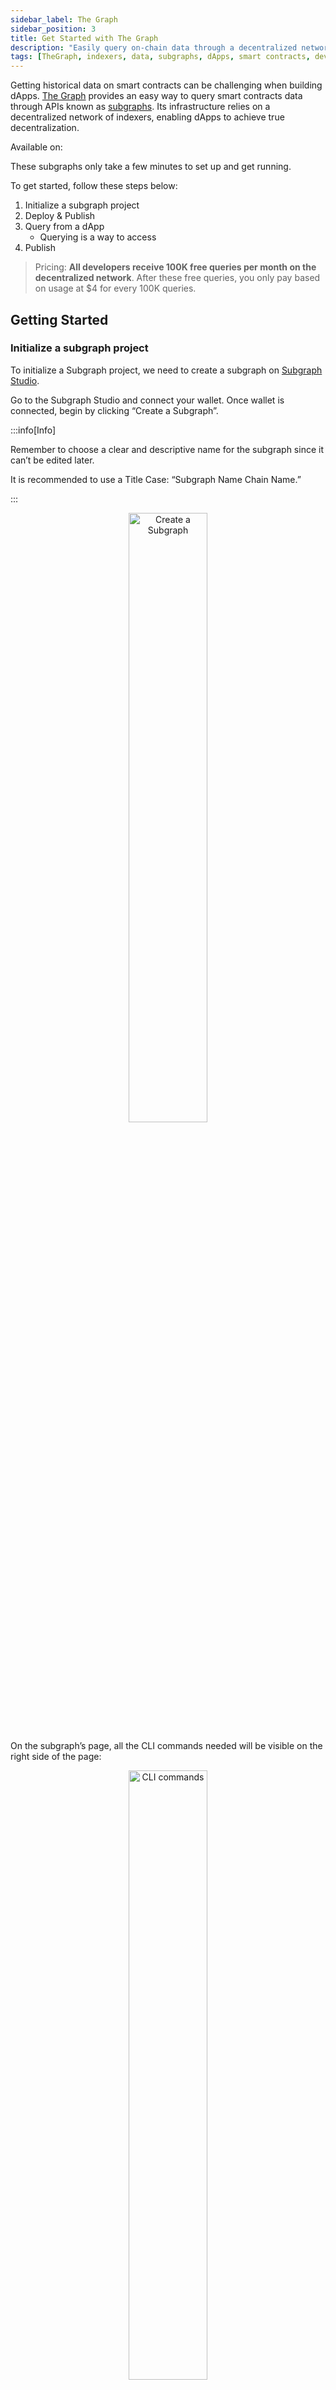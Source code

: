```yaml
---
sidebar_label: The Graph
sidebar_position: 3
title: Get Started with The Graph
description: "Easily query on-chain data through a decentralized network of indexers"
tags: [TheGraph, indexers, data, subgraphs, dApps, smart contracts, developers, developer tools, get-started, how-to]
---
```


Getting historical data on smart contracts can be challenging when building dApps. [The Graph](https://thegraph.com/) provides an easy way to query smart contracts data through APIs known as [subgraphs](https://thegraph.com/docs/en/developing/developer-faqs/#1-what-is-a-subgraph). Its infrastructure relies on a decentralized network of indexers, enabling dApps to achieve true decentralization.

Available on: <Shield label="mainnet" title="testnet" tooltip="Available on both Mainnet and Testnet" color="orange" />

These subgraphs only take a few minutes to set up and get running.

To get started, follow these steps below:
1. Initialize a subgraph project
2. Deploy & Publish
3. Query from a dApp
   - Querying is a way to access
4. Publish

> Pricing: **All developers receive 100K free queries per month on the decentralized network**. After these free queries, you only pay based on usage at $4 for every 100K queries.

## Getting Started

### Initialize a subgraph project

To initialize a Subgraph project, we need to create a subgraph on [Subgraph Studio](https://thegraph.com/studio/)⁠.

Go to the Subgraph Studio and connect your wallet. Once wallet is connected, begin by clicking “Create a Subgraph”. 

:::info[Info]

Remember to choose a clear and descriptive name for the subgraph since it can’t be edited later. 

It is recommended to use a Title Case: “Subgraph Name Chain Name.”

:::

<center>
    <img src="https://lh7-us.googleusercontent.com/docsz/AD_4nXf8OTdwMxlKQGKzIF_kYR7NPKeh9TmWnZBYxb7ft_YbdOdx_VVtbp6PslN7N1KGUzNpIDCmaXppdrllM1cw_J4L8Na03BXOWzJTK1POCve0nkRjQYgWJ60QHAdtQ4Niy83SMM8m0F0f-N-AJj4PDqDPlA5M?key=fnI6SyFgXU9SZRNX5C5vPQ"  title="Create a Subgraph" width="50%"/>
</center>

On the subgraph’s page, all the CLI commands needed will be visible on the right side of the page:

<center>
    <img src="https://lh7-us.googleusercontent.com/docsz/AD_4nXe3YvCxiOH_LupSWe8zh9AmP-VrV4PlOq3f7Ix6hNlBUYcANUFuLuVIWR74OGiBs0nrugTyT0v3o6RPmTsgHONdv_ZJNWtcDWEkRntXPHlQGFcqmEBa-D6j4aoIPzUKYdOJMVUPu8O3fwjdZ4IaXXZoTzY?key=fnI6SyFgXU9SZRNX5C5vPQ"  title="CLI commands" width="50%"/>
</center>


### Install the Graph CLI⁠

Run the following command locally:

```bash
npm install -g @graphprotocol/graph-cli
```

> You must have at least v0.85.0 to deploy subgraphs on Rootstock mainnet and testnet.


### Initialize a Subgraph⁠

This can be copied directly from your subgraph page to include a specific subgraph slug:

```bash
graph init --studio <SUBGRAPH_SLUG>
```

You’ll be prompted to provide some info on your subgraph like this:

<center>
    <img src="https://lh7-us.googleusercontent.com/docsz/AD_4nXdTAUsUb5vbs3GtCrhKhuXM1xYoqqooYTxw6lfJfYtLJNP8GKVOhTPmjxlM1b6Qpx-pXNVOzRuc8BL12wZXqy4MIj8ja0tp15znfuJD_Mg84SSNj3JpQ4d31lNTxPYnpba4UOzZx8pmgOIsbI7vCz70v9gC?key=fnI6SyFgXU9SZRNX5C5vPQ"  title="CLI sample" width="50%"/>
</center>

Once contract is verified on the block explorer, the CLI will automatically obtain the ABI and set up the subgraph. The default settings will generate an entity for each event.

## 2. Deploy & Publish

### Deploy to Subgraph Studio⁠

Run the commands below:

```bash
$ graph codegen
$ graph build
```

To authenticate and deploy your subgraph, run the commands below. You can copy these commands directly from your subgraph’s page in Studio to include a specific deploy key and subgraph slug:

```bash
$ graph auth --studio <DEPLOY_KEY>
$ graph deploy --studio <SUBGRAPH_SLUG>
```

You will be asked to provide a version label (e.g., v0.0.1). You can use any format that works for you.

### Test Subgraph⁠

You can test your subgraph by making a sample query in the playground section. The Details tab will show you an API endpoint. You can use that endpoint to test from your dApp.

<center>
    <img src="https://lh7-us.googleusercontent.com/docsz/AD_4nXf3afwSins8_eO7BceGPN79VvwolDxmFNUnkPk0zAJCaUA-3-UAAjVvrMzwr7q9vNYWdrEUNgm2De2VfQpWauiT87RkFc-cVfoPSsQbYSgsmwhyY1-tpPdv2J1H4JAMq70nfWBhb8PszZBFjsbDAaJ5eto?key=fnI6SyFgXU9SZRNX5C5vPQ"  title="Playground" width="50%"/>
</center>

### Publish Subgraph to The Graph’s Decentralized Network

Once your subgraph is ready to be put into production, you can publish it to the decentralized network. On your subgraph’s page in Subgraph Studio, click on the Publish button:

<center>
    <img src="https://edgeandnode.notion.site/image/https%3A%2F%2Fprod-files-secure.s3.us-west-2.amazonaws.com%2Fa7d6afae-8784-4b15-a90e-ee8f6ee007ba%2F2f9c4526-123d-4164-8ea8-39959c8babbf%2FUntitled.png?table=block&id=37005371-76b4-4780-b044-040a570e3af6&spaceId=a7d6afae-8784-4b15-a90e-ee8f6ee007ba&width=1420&userId=&cache=v2"  title="publish button" width="50%"/>
</center>

Before you can query your subgraph, Indexers need to begin serving queries on it. In order to streamline this process, you can curate your own subgraph using [GRT](https://thegraph.com/docs/en/billing/#getting-grt).

> When publishing, you’ll see the option to curate your subgraph. As of May 2024, it is recommended that you curate your own subgraph with at least 3,000 GRT to ensure that it is indexed and available for querying as soon as possible.

<center>
    <img src="https://lh7-us.googleusercontent.com/docsz/AD_4nXerUr-IgWjwBZvp9Idvz5hTq8AFB0n_VlXCzyDtUxKaCTANT4gkk-2O77oW-a0ZWOh3hnqQsY7zcSaLeCQin9XU1NTX1RVYOLFX9MuVxBEqcMryqgnGQKx-MbDnOWKuMoLBhgyVWQereg3cdWtCPcTQKFU?key=fnI6SyFgXU9SZRNX5C5vPQ"  title="Publish screen" width="50%"/>
</center>

:::info[Info]

The Graph's smart contracts are all on Arbitrum One, even though your subgraph is indexing data from Rootstock or any other supported chain. 

:::

## 3. Query Subgraph

Congratulations! You can now query your subgraph on the decentralized network!

For any subgraph on the decentralized network, you can start querying it by passing a GraphQL query into the subgraph’s query URL which can be found at the top of its Explorer page.

Here’s an example from the [CryptoPunks Ethereum subgraph](https://thegraph.com/explorer/subgraphs/HdVdERFUe8h61vm2fDyycHgxjsde5PbB832NHgJfZNqK) by Messari:

<center>
    <img src="https://lh7-us.googleusercontent.com/docsz/AD_4nXebivsPOUjPHAa3UVtvxoYTFXaGBao9pQOAJvFK0S7Uv0scfL6TcTVjmNCzT4DgsIloAQyrPTCqHjFPtmjyrzoKkfSeV28FjS32F9-aJJm0ILAHey2gqMr7Seu4IqPz2d__QotsWG3OKv2dEghiD74eypzs?key=fnI6SyFgXU9SZRNX5C5vPQ"  title="Query URL" width="50%"/>
</center>


The query URL for this subgraph is:

* [https://gateway-arbitrum.network.thegraph.com/api/](https://gateway-arbitrum.network.thegraph.com/api/)

* **[api-key]:** `/subgraphs/id/HdVdERFUe8h61vm2fDyycHgxjsde5PbB832NHgJfZNqK`

Now, you need to fill in your own API Key to start sending GraphQL queries to this endpoint.

### Getting your own API Key

<center>
    <img src="https://lh7-us.googleusercontent.com/docsz/AD_4nXdz7H8hSRf2XqrU0jN3p3KbmuptHvQJbhRHOJh67nBfwh8RVnhTsCFDGA_JQUFizyMn7psQO0Vgk6Vy7cKYH47OyTq5PqycB0xxLyF4kSPsT7hYdMv2MEzAo433sJT6VlQbUAzgPnSxKI9a5Tn3ShSzaxI?key=fnI6SyFgXU9SZRNX5C5vPQ"  title="API keys" width="50%"/>
</center>

In the Subgraph Studio, the “API Keys” menu can be accessed from the top of the page. Here, you can create API Keys.

## Appendix

### Sample Query

This query below shows the most expensive CryptoPunks sold.

```graphql
{
  trades(orderBy: priceETH, orderDirection: desc) {
    priceETH
    tokenId
  }
}
```

Passing this into the query URL returns the result below:

```bash
{
  "data": {
    "trades": [
      {
        "priceETH": "124457.067524886018255505",
        "tokenId": "9998"
      },
      {
        "priceETH": "8000",
        "tokenId": "5822"
      },
//      ...
```

> 💡 Trivia: Looking at the top sales on [CryptoPunks website](https://cryptopunks.app/cryptopunks/topsales) it looks like the top sale is Punk **#5822**, not **#9998**. Why? Because they censor the flash-loan sale that happened.

### Sample code

Here's a sample code to use within your subgraph:

```jsx
const axios = require('axios');

const graphqlQuery = `{
  trades(orderBy: priceETH, orderDirection: desc) {
    priceETH
    tokenId
  }
}`;
const queryUrl = 'https://gateway-arbitrum.network.thegraph.com/api/[api-key]/subgraphs/id/HdVdERFUe8h61vm2fDyycHgxjsde5PbB832NHgJfZNqK'

const graphQLRequest = {
  method: 'post',
  url: queryUrl,
  data: {
    query: graphqlQuery,
  },
};

// Send the GraphQL query
axios(graphQLRequest)
  .then((response) => {
    // Handle the response here
    const data = response.data.data
    console.log(data)

  })
  .catch((error) => {
    // Handle any errors
    console.error(error);
  });
```

## Additional resources

- To explore all the ways you can optimize & customize your subgraph for better performance, read more about [creating a subgraph](https://thegraph.com/docs/en/developing/creating-a-subgraph/).
- Learn more about [querying data from your subgraph](https://thegraph.com/docs/en/querying/querying-the-graph/).
- [Subgraph Studio](https://thegraph.com/studio/)
- [Getting GRT](https://thegraph.com/docs/en/billing/#getting-grt)